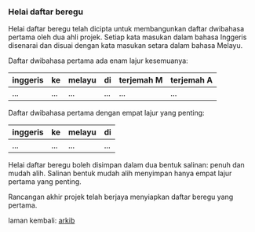### Helai daftar beregu

Helai daftar beregu telah dicipta untuk membangunkan daftar
dwibahasa pertama oleh dua ahli projek. Setiap kata masukan
dalam bahasa Inggeris disenarai dan disuai dengan kata
masukan setara dalam bahasa Melayu.

Daftar dwibahasa pertama ada enam lajur kesemuanya:

| inggeris | ke   | melayu | di   | terjemah M | terjemah A |
| -------- | ---- | ------ | ---- | ---------- | ---------- |
| ...      | ...  | ...    | ...  | ...        | ...        |

Daftar dwibahasa pertama dengan empat lajur yang penting:

| inggeris | ke   | melayu | di   |
| -------- | ---- | ------ | ---- |
| ...      | ...  | ...    | ...  |

Helai daftar beregu boleh disimpan dalam dua bentuk salinan:
penuh dan mudah alih. Salinan bentuk mudah alih menyimpan
hanya empat lajur pertama yang penting.

Rancangan akhir projek telah berjaya menyiapkan daftar
beregu yang pertama.

laman kembali: [arkib][0]

  [0]: ../pokok.md
